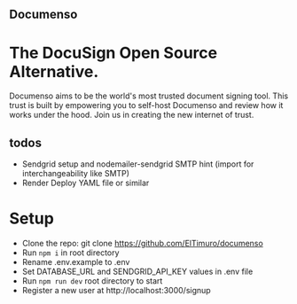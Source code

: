## Documenso

# The DocuSign Open Source Alternative.

Documenso aims to be the world's most trusted document signing tool. This trust is built by empowering you to self-host Documenso and review how it works under the hood. Join us in creating the new internet of trust.

## todos

- Sendgrid setup and nodemailer-sendgrid SMTP hint (import for interchangeability like SMTP)
- Render Deploy YAML file or similar

# Setup

- Clone the repo: git clone https://github.com/ElTimuro/documenso
- Run <code>npm i</code> in root directory
- Rename .env.example to .env
- Set DATABASE_URL and SENDGRID_API_KEY values in .env file
- Run <code>npm run dev</code> root directory to start
- Register a new user at http://localhost:3000/signup
